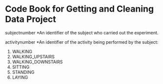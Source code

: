 # Code Book for Getting and Cleaning Data Project


subjectnumber
 *An identifier of the subject who carried out the experiment.

activitynumber
 *An identifier of the activity being performed by the subject:
 1. WALKING
 2. WALKING_UPSTAIRS
 3. WALKING_DOWNSTAIRS
 4. SITTING
 5. STANDING
 6. LAYING
